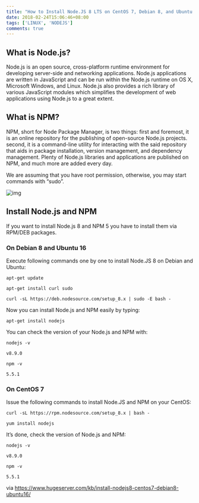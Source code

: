 ```yaml
---
title: "How to Install Node.JS 8 LTS on CentOS 7, Debian 8, and Ubuntu 16"
date: 2018-02-24T15:06:46+08:00
tags: ['LINUX', 'NODEJS']
comments: true
---
```


## What is Node.js?

Node.js is an open source, cross-platform runtime environment for developing server-side and networking applications. Node.js applications are written in JavaScript and can be run within the Node.js runtime on OS X, Microsoft Windows, and Linux. Node.js also provides a rich library of various JavaScript modules which simplifies the development of web applications using Node.js to a great extent.

## What is NPM?

NPM, short for Node Package Manager, is two things: first and foremost, it is an online repository for the publishing of open-source Node.js projects. second, it is a command-line utility for interacting with the said repository that aids in package installation, version management, and dependency management. Plenty of Node.js libraries and applications are published on NPM, and much more are added every day.

We are assuming that you have root permission, otherwise, you may start commands with “sudo”.

![img](https://www.hugeserver.com/kb/wp-content/uploads/2017/11/Java-9-The-Advanced-Java-SE-9-Platform-its-Dynamic-Features.jpg)

## Install Node.js and NPM

If you want to install Node.js 8 and NPM 5 you have to install them via RPM/DEB packages.

### On Debian 8 and Ubuntu 16

Execute following commands one by one to install Node.JS 8 on Debian and Ubuntu:

```
apt-get update

apt-get install curl sudo

curl -sL https://deb.nodesource.com/setup_8.x | sudo -E bash -
```

Now you can install Node.js and NPM easily by typing:

```
apt-get install nodejs
```

You can check the version of your Node.js and NPM with:

```
nodejs -v

v8.9.0

npm -v

5.5.1
```

### On CentOS 7

Issue the following commands to install Node.JS and NPM on your CentOS:

```
curl -sL https://rpm.nodesource.com/setup_8.x | bash -

yum install nodejs
```

It’s done, check the version of Node.js and NPM:

```
nodejs -v

v8.9.0

npm -v

5.5.1
```

via <https://www.hugeserver.com/kb/install-nodejs8-centos7-debian8-ubuntu16/>